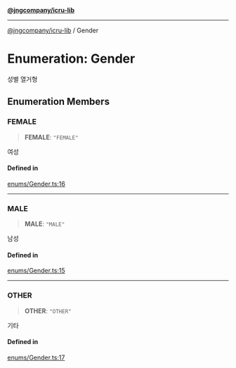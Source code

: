 [**@jngcompany/icru-lib**](../README.md)

***

[@jngcompany/icru-lib](../globals.md) / Gender

# Enumeration: Gender

성별 열거형

## Enumeration Members

### FEMALE

> **FEMALE**: `"FEMALE"`

여성

#### Defined in

[enums/Gender.ts:16](https://github.com/jngcompany/icru-lib/blob/b7449bcd797231bbdee859540a0491f84dffb672/src/enums/Gender.ts#L16)

***

### MALE

> **MALE**: `"MALE"`

남성

#### Defined in

[enums/Gender.ts:15](https://github.com/jngcompany/icru-lib/blob/b7449bcd797231bbdee859540a0491f84dffb672/src/enums/Gender.ts#L15)

***

### OTHER

> **OTHER**: `"OTHER"`

기타

#### Defined in

[enums/Gender.ts:17](https://github.com/jngcompany/icru-lib/blob/b7449bcd797231bbdee859540a0491f84dffb672/src/enums/Gender.ts#L17)

